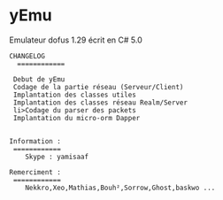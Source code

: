 yEmu
====

Emulateur dofus 1.29 écrit en C# 5.0

 	CHANGELOG
 	  ============
 	 
 	 Debut de yEmu
 	 Codage de la partie réseau (Serveur/Client) 
 	 Implantation des classes utiles 
 	 Implantation des classes réseau Realm/Server
 	 li>Codage du parser des packets
 	 Implantation du micro-orm Dapper

 	 
 	Information : 
 	 ============
 		Skype : yamisaaf

 	Remerciment :
 	 ============
 		Nekkro,Xeo,Mathias,Bouh²,Sorrow,Ghost,baskwo ...
